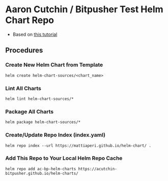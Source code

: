 # Aaron Cutchin / Bitpusher Test Helm Chart Repo

* Based on [this tutorial](https://medium.com/@mattiaperi/create-a-public-helm-chart-repository-with-github-pages-49b180dbb417)

##  Procedures

### Create New Helm Chart from Template

    helm create helm-chart-sources/<chart_name>

### Lint All Charts

    helm lint helm-chart-sources/*

### Package All Charts

    helm package helm-chart-sources/*

### Create/Update Repo Index (index.yaml)

    helm repo index --url https://mattiaperi.github.io/helm-chart/ .

### Add This Repo to Your Local Helm Repo Cache

    helm repo add ac-bp-helm-charts https://acutchin-bitpusher.github.io/helm-charts/
